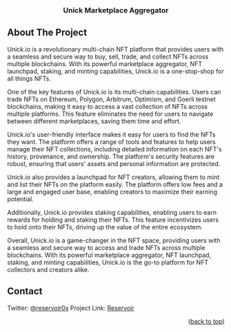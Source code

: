 <h3 align="center">Unick Marketplace Aggregator</h3>
  <p align="center">


<!-- ABOUT THE PROJECT -->

## About The Project

Unick.io is a revolutionary multi-chain NFT platform that provides users with a seamless and secure way to buy, sell, trade, and collect NFTs across multiple blockchains. With its powerful marketplace aggregator, NFT launchpad, staking, and minting capabilities, Unick.io is a one-stop-shop for all things NFTs.

One of the key features of Unick.io is its multi-chain capabilities. Users can trade NFTs on Ethereum, Polygon, Arbitrum, Optimism, and Goerli testnet blockchains, making it easy to access a vast collection of NFTs across multiple platforms. This feature eliminates the need for users to navigate between different marketplaces, saving them time and effort.

Unick.io's user-friendly interface makes it easy for users to find the NFTs they want. The platform offers a range of tools and features to help users manage their NFT collections, including detailed information on each NFT's history, provenance, and ownership. The platform's security features are robust, ensuring that users' assets and personal information are protected.

Unick.io also provides a launchpad for NFT creators, allowing them to mint and list their NFTs on the platform easily. The platform offers low fees and a large and engaged user base, enabling creators to maximize their earning potential.

Additionally, Unick.io provides staking capabilities, enabling users to earn rewards for holding and staking their NFTs. This feature incentivizes users to hold onto their NFTs, driving up the value of the entire ecosystem.

Overall, Unick.io is a game-changer in the NFT space, providing users with a seamless and secure way to access and trade NFTs across multiple blockchains. With its powerful marketplace aggregator, NFT launchpad, staking, and minting capabilities, Unick.io is the go-to platform for NFT collectors and creators alike.



<!-- CONTACT -->

## Contact

Twitter: [@reservoir0x](https://twitter.com/reservoir0x)
Project Link: [Reservoir](https://reservoirprotocol.github.io/)

<p align="right">(<a href="#top">back to top</a>)</p>
